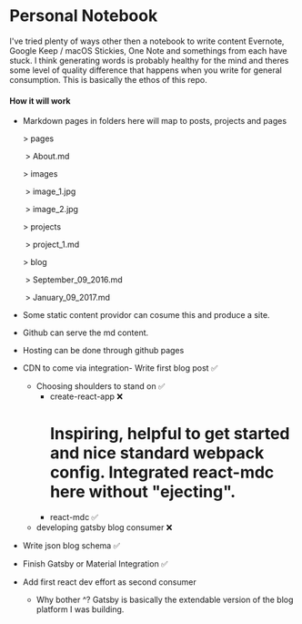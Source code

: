 # Personal Notebook



I've tried plenty of ways other then a notebook to write content Evernote, Google Keep / macOS Stickies, One Note and somethings from each have stuck.  I think generating words is probably healthy for the mind and theres some level of quality difference that happens when you write for general consumption. This is basically the ethos of this repo.



#### How it will work

- Markdown pages in folders here will map to posts, projects and pages

  \> pages

  ​	\> About.md

  \> images

  ​	\> image_1.jpg

  ​	\> image_2.jpg

  \> projects

  ​	\> project_1.md

  \> blog

  ​	\> September\_09\_2016.md

  ​	> January\_09\_2017.md

- Some static content providor can cosume this and produce a site. 

- Github can serve the md content. 

- Hosting can be done through github pages

- CDN to come via integration- Write first blog post ✅
  - Choosing shoulders to stand on ✅
    - create-react-app ❌
      # Inspiring, helpful to get started and nice standard webpack config. Integrated react-mdc here without "ejecting".
    - react-mdc ✅
  - developing gatsby blog consumer ❌

- Write json blog schema ✅
- Finish Gatsby or Material Integration ✅
- Add first react dev effort as second consumer
   - Why bother ^? Gatsby is basically the extendable version of the blog platform I was building.

